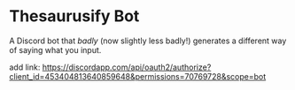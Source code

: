 # Thesaurusify Bot

A Discord bot that *badly* (now slightly less badly!) generates a different way of saying what you input.

add link: https://discordapp.com/api/oauth2/authorize?client_id=453404813640859648&permissions=70769728&scope=bot
